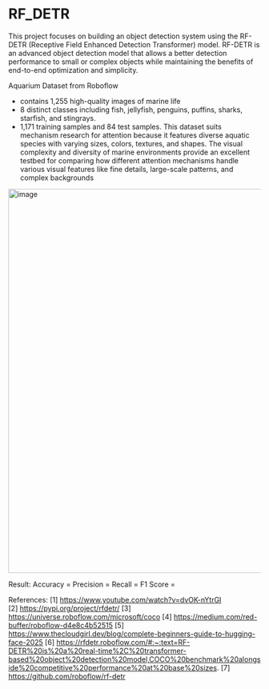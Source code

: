 # RF_DETR
This project focuses on building an object detection system using the RF-DETR (Receptive Field Enhanced Detection Transformer) model. RF-DETR is an advanced object detection model that allows a better detection performance to small or complex objects while maintaining the benefits of end-to-end optimization and simplicity.

Aquarium Dataset from Roboflow
- contains 1,255 high-quality images of marine life
- 8 distinct classes including fish, jellyfish, penguins, puffins, sharks, starfish, and stingrays.
- 1,171 training samples and 84 test samples.
This dataset suits mechanism research for attention because it features diverse aquatic species with varying sizes, colors, textures, and shapes. The visual complexity and diversity of marine environments provide an excellent testbed for comparing how different attention mechanisms handle various visual features like fine details, large-scale patterns, and complex backgrounds

<img width="988" height="768" alt="image" src="https://github.com/user-attachments/assets/136608b4-fc50-49fb-a575-acd5c21b005b" />


Result:
Accuracy = 
Precision = 
Recall = 
F1 Score = 

References:
[1]	https://www.youtube.com/watch?v=dvOK-nYtrGI  
[2]	https://pypi.org/project/rfdetr/ 
[3]	https://universe.roboflow.com/microsoft/coco 
[4]	https://medium.com/red-buffer/roboflow-d4e8c4b52515 
[5]	https://www.thecloudgirl.dev/blog/complete-beginners-guide-to-hugging-face-2025
[6] https://rfdetr.roboflow.com/#:~:text=RF-DETR%20is%20a%20real-time%2C%20transformer-based%20object%20detection%20model,COCO%20benchmark%20alongside%20competitive%20performance%20at%20base%20sizes. 
[7] https://github.com/roboflow/rf-detr 
